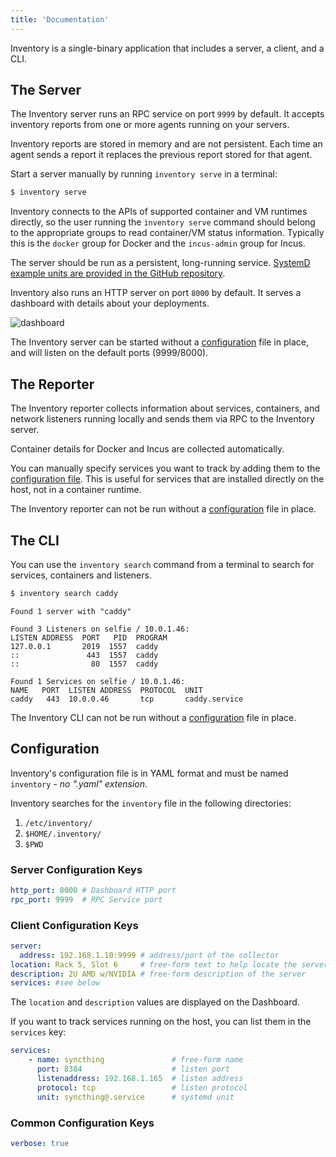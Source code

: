 ```yaml
---
title: 'Documentation'
---
```


Inventory is a single-binary application that includes a server, a client, and a CLI. 



## The Server
The Inventory server runs an RPC service on port `9999` by default. It accepts inventory reports from one or more agents running on your servers.

Inventory reports are stored in memory and are not persistent. Each time an agent sends a report it replaces the previous report stored for that agent.

Start a server manually by running `inventory serve` in a terminal:

```bash
$ inventory serve
```

Inventory connects to the APIs of supported container and VM runtimes directly, so the user running the `inventory serve` command should belong
to the appropriate groups to read container/VM status information.  Typically this is the `docker` group for Docker and the `incus-admin` group for Incus.

The server should be run as a persistent, long-running service. [SystemD example units are provided in the GitHub repository](https://github.com/bketelsen/inventory/blob/main/contrib/inventory-server.service).

Inventory also runs an HTTP server on port `8000` by default. It serves a dashboard with details about your deployments.

![dashboard](/images/dashboard.png "Inventory Dashboard")

The Inventory server can be started without a [configuration](#configuration) file in place, and will listen on the default ports (9999/8000).

## The Reporter
The Inventory reporter collects information about services, containers, and network listeners running locally and sends them via RPC to the Inventory server.

Container details for Docker and Incus are collected automatically.

You can manually specify services you want to track by adding them to the [configuration file](#configuration). This is useful for services that are installed directly on the host, not in a container runtime. 

The Inventory reporter can not be run without a [configuration](#configuration) file in place.

## The CLI
You can use the `inventory search` command from a terminal to search for services, containers and listeners.

```bash
$ inventory search caddy
```

```
Found 1 server with "caddy"

Found 3 Listeners on selfie / 10.0.1.46:
LISTEN ADDRESS  PORT   PID  PROGRAM  
127.0.0.1       2019  1557  caddy    
::               443  1557  caddy    
::                80  1557  caddy    

Found 1 Services on selfie / 10.0.1.46:
NAME   PORT  LISTEN ADDRESS  PROTOCOL  UNIT           
caddy   443  10.0.0.46       tcp       caddy.service  
```

The Inventory CLI can not be run without a [configuration](#configuration) file in place.

## Configuration
Inventory's configuration file is in YAML format and must be named `inventory` - *no ".yaml" extension*.

Inventory searches for the `inventory` file in the following directories:

1. `/etc/inventory/`
2. `$HOME/.inventory/`
3. `$PWD`               

### Server Configuration Keys
```yaml
http_port: 8000 # Dashboard HTTP port
rpc_port: 9999  # RPC Service port
```

### Client Configuration Keys
```yaml
server:
  address: 192.168.1.10:9999 # address/port of the collector
location: Rack 5, Slot 6     # free-form text to help locate the server
description: 2U AMD w/NVIDIA # free-form description of the server
services: #see below

```

The `location` and `description` values are displayed on the Dashboard.

If you want to track services running on the host, you can list them in the `services` key:

```yaml
services:
    - name: syncthing               # free-form name
      port: 8384                    # listen port
      listenaddress: 192.168.1.165  # listen address
      protocol: tcp                 # listen protocol
      unit: syncthing@.service      # systemd unit
```


### Common Configuration Keys

```yaml
verbose: true
```